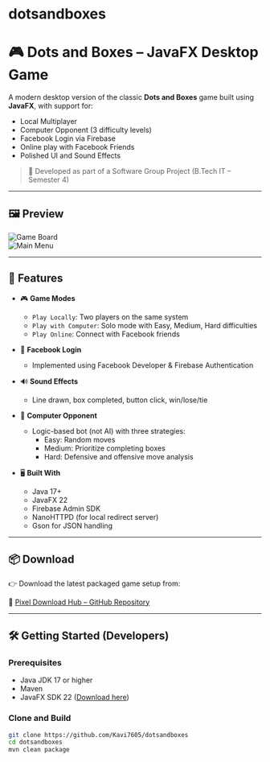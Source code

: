 # dotsandboxes
 
# 🎮 Dots and Boxes – JavaFX Desktop Game

A modern desktop version of the classic **Dots and Boxes** game built using **JavaFX**, with support for:
- Local Multiplayer
- Computer Opponent (3 difficulty levels)
- Facebook Login via Firebase
- Online play with Facebook Friends
- Polished UI and Sound Effects

> 🧠 Developed as part of a Software Group Project (B.Tech IT – Semester 4)

---

## 🖼️ Preview

![Game Board](./screenshots/board.png)  
![Main Menu](./screenshots/menu.png)

---

## 🚀 Features

- 🎮 **Game Modes**
  - `Play Locally`: Two players on the same system
  - `Play with Computer`: Solo mode with Easy, Medium, Hard difficulties
  - `Play Online`: Connect with Facebook friends

- 🔐 **Facebook Login**
  - Implemented using Facebook Developer & Firebase Authentication

- 🔊 **Sound Effects**
  - Line drawn, box completed, button click, win/lose/tie

- 🧠 **Computer Opponent**
  - Logic-based bot (not AI) with three strategies:
    - Easy: Random moves
    - Medium: Prioritize completing boxes
    - Hard: Defensive and offensive move analysis

- 🖥️ **Built With**
  - Java 17+
  - JavaFX 22
  - Firebase Admin SDK
  - NanoHTTPD (for local redirect server)
  - Gson for JSON handling

---

## 📦 Download

👉 Download the latest packaged game setup from:

🔗 [Pixel Download Hub – GitHub Repository](https://github.com/Kavi7605/pixel-download-hub)

---

## 🛠️ Getting Started (Developers)

### Prerequisites
- Java JDK 17 or higher
- Maven
- JavaFX SDK 22 ([Download here](https://gluonhq.com/products/javafx/))

### Clone and Build

```bash
git clone https://github.com/Kavi7605/dotsandboxes
cd dotsandboxes
mvn clean package
```
